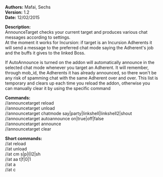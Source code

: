 **Authors:** Mafai, Sechs  
**Version:** 1.2  
**Date:** 12/02/2015  
  
**Description:**  
AnnounceTarget checks your current target and produces various chat messages according to settings.  
At the moment it works for Incursion: if target is an Incursion Adherents it will send a message to the preferred chat mode saying the Adherent's job and the buffs it gives to the linked Boss.  
  
If AutoAnnounce is turned on the addon will automatically announce in the selected chat mode whenever you target an Adherent.
It will remember, through mob_id, the Adherents it has already announced, so there won't be any risk of spamming chat with the same Adherent over and over.
This list is temporary and clears up each time you reload the addon, otherwise you can manually clear it by using the specific command  
  
  
**Commands:**  
//announcetarget reload  
//announcetarget unload  
//announcetarget chatmode say|party|linkshell|linkshell2|shout  
//announcetarget autoannounce on|true|off|false  
//announcetarget announce  
//announcetarget clear  
  
  
**Short commands:**  
//at reload  
//at unload  
//at cm s|p|l|l2|sh  
//at aa t|f|0|1  
//at a  
//at c  
